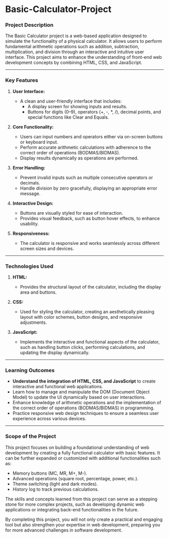 # Basic-Calculator-Project
### **Project Description**

The Basic Calculator project is a web-based application designed to simulate the functionality of a physical calculator. It allows users to perform fundamental arithmetic operations such as addition, subtraction, multiplication, and division through an interactive and intuitive user interface. This project aims to enhance the understanding of front-end web development concepts by combining HTML, CSS, and JavaScript.

---

### **Key Features**
1. **User Interface:**
   - A clean and user-friendly interface that includes:
     - A display screen for showing inputs and results.
     - Buttons for digits (0–9), operators (+, -, *, /), decimal points, and special functions like Clear and Equals.

2. **Core Functionality:**
   - Users can input numbers and operators either via on-screen buttons or keyboard input.
   - Perform accurate arithmetic calculations with adherence to the correct order of operations (BODMAS/BIDMAS).
   - Display results dynamically as operations are performed.

3. **Error Handling:**
   - Prevent invalid inputs such as multiple consecutive operators or decimals.
   - Handle division by zero gracefully, displaying an appropriate error message.

4. **Interactive Design:**
   - Buttons are visually styled for ease of interaction.
   - Provides visual feedback, such as button hover effects, to enhance usability.

5. **Responsiveness:**
   - The calculator is responsive and works seamlessly across different screen sizes and devices.

---

### **Technologies Used**
1. **HTML:**  
   - Provides the structural layout of the calculator, including the display area and buttons.
   
2. **CSS:**  
   - Used for styling the calculator, creating an aesthetically pleasing layout with color schemes, button designs, and responsive adjustments.

3. **JavaScript:**  
   - Implements the interactive and functional aspects of the calculator, such as handling button clicks, performing calculations, and updating the display dynamically.

---

### **Learning Outcomes**
- **Understand the integration of HTML, CSS, and JavaScript** to create interactive and functional web applications.  
- Learn how to manage and manipulate the DOM (Document Object Model) to update the UI dynamically based on user interactions.  
- Enhance knowledge of arithmetic operations and the implementation of the correct order of operations (BODMAS/BIDMAS) in programming.  
- Practice responsive web design techniques to ensure a seamless user experience across various devices.

---

### **Scope of the Project**
This project focuses on building a foundational understanding of web development by creating a fully functional calculator with basic features. It can be further expanded or customized with additional functionalities such as:
- Memory buttons (MC, MR, M+, M-).
- Advanced operations (square root, percentage, power, etc.).
- Theme switching (light and dark modes).
- History log to track previous calculations.

The skills and concepts learned from this project can serve as a stepping stone for more complex projects, such as developing dynamic web applications or integrating back-end functionalities in the future.

By completing this project, you will not only create a practical and engaging tool but also strengthen your expertise in web development, preparing you for more advanced challenges in software development.
